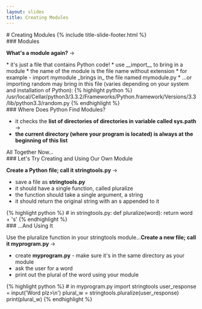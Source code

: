 ```yaml
---
layout: slides
title: Creating Modules 
---
```

<section markdown="block" class="title-slide">
#  Creating Modules
{% include title-slide-footer.html %}
</section>

<section markdown="block">
###  Modules

__What's a module again?__ &rarr;

<div class="incremental" markdown="block">
* it's just a file that contains Python code!
* use __import__ to bring in a module
* the name of the module is the file name without extension
* for example - import mymodule _brings in_ the file named mymodule.py
* ...or importing random may bring in this file (varies depending on your system and installation of Python):
{% highlight python %}
/usr/local/Cellar/python3/3.3.2/Frameworks/Python.framework/Versions/3.3/lib/python3.3/random.py
{% endhighlight %}
</div>
</section>

<section markdown="block">
###  Where Does Python Find Modules?

* it checks the __list of directories of directories in variable called sys.path__ &rarr;
* __the current directory (where your program is located) is always at the beginning of this list__


</section>

<section markdown="block">
All Together Now...
</section>

<section markdown="block">
###  Let's Try Creating and Using Our Own Module

__Create a Python file; call it stringtools.py__ &rarr;  

* save a file as  __stringtools.py__
* it should have a single function, called pluralize
* the function should take a single argument, a string
* it should return the original string with an s appended to it 

<div class="incremental" markdown="block">
{% highlight python %}
#  in stringtools.py:
def pluralize(word):
    return word + 's'
{% endhighlight %}
</div>
</section>

<section markdown="block">
###  ...And Using It

Use the pluralize function in your stringtools module...__Create a new file; call it myprogram.py__ &rarr;

* create __myprogram.py__ - make sure it's in the same directory as your module
* ask the user for a word
* print out the plural of the word using your module

<div class="incremental" markdown="block">
{% highlight python %}
#  in myprogram.py
import stringtools
user_response = input('Word plz>\n')
plural_w = stringtools.pluralize(user_response)
print(plural_w)
{% endhighlight %}
</div>
</section>
